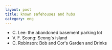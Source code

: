 ```yaml
---
layout: post
title: known safehouses and hubs
category: eng
---
```


- C. Lee: the abandoned basement parking lot
- V. F. Seong: Seong's island
- C. Robinson: Bob and Cor's Garden and Drinks
